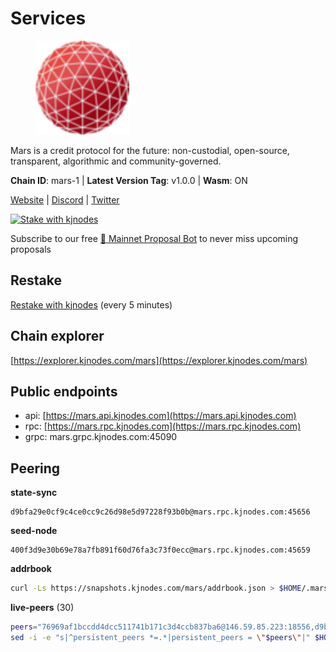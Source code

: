 # Services

<figure><img src="https://raw.githubusercontent.com/kj89/cosmos-images/main/logos/mars.png" width="150" alt=""><figcaption></figcaption></figure>

Mars is a credit protocol for the future: non-custodial,  open-source, transparent, algorithmic and community-governed.

**Chain ID**: mars-1 | **Latest Version Tag**: v1.0.0 | **Wasm**: ON

[Website](https://marsprotocol.io) | [Discord](https://discord.gg/marsprotocol) | [Twitter](https://twitter.com/mars_protocol)

[![Stake with kjnodes](https://i.ibb.co/cr44Q8j/button-stake-with-kjnodes.png)](https://restake.app/mars/marsvaloper1p9t4gr40rnpdwqacxgcqp7ffrfw908nu020g4n)

Subscribe to our free [🤖 Mainnet Proposal Bot](https://t.me/kjnodes_proposal_bot) to never miss upcoming proposals

## Restake

[Restake with kjnodes](https://restake.app/mars/marsvaloper1p9t4gr40rnpdwqacxgcqp7ffrfw908nu020g4n) (every 5 minutes)
## Chain explorer
[https://explorer.kjnodes.com/mars](https://explorer.kjnodes.com/mars)

## Public endpoints

* api: [https://mars.api.kjnodes.com](https://mars.api.kjnodes.com)
* rpc: [https://mars.rpc.kjnodes.com](https://mars.rpc.kjnodes.com)
* grpc: mars.grpc.kjnodes.com:45090

## Peering

**state-sync**

```text
d9bfa29e0cf9c4ce0cc9c26d98e5d97228f93b0b@mars.rpc.kjnodes.com:45656
```

**seed-node**

```text
400f3d9e30b69e78a7fb891f60d76fa3c73f0ecc@mars.rpc.kjnodes.com:45659
```

**addrbook**
```bash
curl -Ls https://snapshots.kjnodes.com/mars/addrbook.json > $HOME/.mars/config/addrbook.json
```

**live-peers** (30)
```bash
peers="76969af1bccdd4dcc511741b171c3d4ccb837ba6@146.59.85.223:18556,d9bfa29e0cf9c4ce0cc9c26d98e5d97228f93b0b@65.109.88.38:45656,c3763808d3ed05c475b8a31cdd97fc522c088f4f@162.55.245.149:12020,7583038c5f21ef6ddb60692469cfd80c97dd585d@88.218.224.126:26656,73be725377cc966d8da48f751085de4d1581b391@185.242.112.32:27651,b88814bddfccd85289d7201bfd6fc6c4b3342ab2@178.162.165.193:36095,c0e6bf4193accabc14171ce163e704dcec5ea5df@51.91.215.170:36095,c46be592341987eae20ac681cb08d2abcc02ab9a@137.74.4.20:2000,d0dbb50a474888b8bed04bf8a23ac6b8bae443ee@5.79.79.80:18095,be7d56127ef887d095b2f55f09be5fee1969d922@146.59.52.48:18095,6bcae846a2dc02b86ef6a0950655e65522da4e56@65.109.106.169:26656,84f821d36d45cc0cdaa4ff05297e888bb0d9de8f@85.237.193.111:26656,89757803f40da51678451735445ad40d5b15e059@169.155.44.75:26656,e6b2cc816761165ea484df03e1cab7522ef89ec3@96.234.160.22:26656,41caa4106f68977e3a5123e56f57934a2d34a1c1@95.214.53.233:27056,471518432477e31ea348af246c0b54095d41352c@169.155.47.57:26656,969af6a39a0f7e8a17b92d90888360ad92248626@65.108.132.107:2000,59bb909c57664fafe88bf1b6924769c15a769ba4@65.108.125.236:3000,d2a2c21754be65ad4a4f1de1f6163f681a6e8af8@192.99.44.79:18556,ca5a76c51bbbc57f839e6ed08953d3926eaa6e5b@34.159.232.61:26656,e61f11c5b03400d3a99c066f951ed0888a2b64af@65.108.238.103:18556,62246c0c33a1a5a9f0fb4b40ab45db39cab5c44f@165.22.199.234:26130,63f6703a58ee4d9235e78d961408869af25a8f83@65.109.31.114:2500,d933a425e567c28b4695acbbf0d6cfa6c68cf0c5@65.108.72.156:26656,530b1964bc17bca6457311f1c2d5a2f3d25b297a@51.81.155.97:18556,88f8e4d74b70e18d4f3515d34701704086aa77e1@38.146.3.134:18556,463f8be52fc3e0f1fe28cd0ec95bd726d85682ec@135.181.18.112:55556,eff52a6fcf2634ce1d60c1a5d38809718e22c5d2@23.88.69.22:28766,04bd5d9511f40dd4bec23cc261d7838d9f8326cf@213.32.24.201:26656,c21bdeb3e1726428e7ec3a586b77242677f8fae5@38.146.3.135:18556"
sed -i -e "s|^persistent_peers *=.*|persistent_peers = \"$peers\"|" $HOME/.mars/config/config.toml
```
